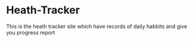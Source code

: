 # Heath-Tracker
This is the heath tracker site which have records of daily habbits  and give you progress report
